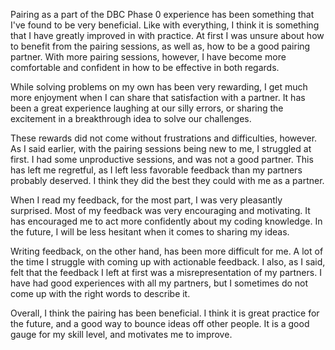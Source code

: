 Pairing as a part of the DBC Phase 0 experience has been something that I've found to be very beneficial. Like with everything, I think it is something that I have greatly improved in with practice. At first I was unsure about how to benefit from the pairing sessions, as well as, how to be a good pairing partner. With more pairing sessions, however, I have become more comfortable and confident in how to be effective in both regards. 

While solving problems on my own has been very rewarding, I get much more enjoyment when I can share that satisfaction with a partner. It has been a great experience laughing at our silly errors, or sharing the excitement in a breakthrough idea to solve our challenges. 

These rewards did not come without frustrations and difficulties, however. As I said earlier, with the pairing sessions being new to me, I struggled at first. I had some unproductive sessions, and was not a good partner. This has left me regretful, as I left less favorable feedback than my partners probably deserved. I think they did the best they could with me as a partner.

When I read my feedback, for the most part, I was very pleasantly surprised. Most of my feedback was very encouraging and motivating. It has encouraged me to act more confidently about my coding knowledge. In the future, I will be less hesitant when it comes to sharing my ideas. 

Writing feedback, on the other hand, has been more difficult for me. A lot of the time I struggle with coming up with actionable feedback. I also, as I said, felt that the feedback I left at first was a misrepresentation of my partners. I have had good experiences with all my partners, but I sometimes do not come up with the right words to describe it.

Overall, I think the pairing has been beneficial. I think it is great practice for the future, and a good way to bounce ideas off other people. It is a good gauge for my skill level, and motivates me to improve.